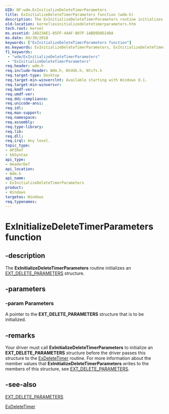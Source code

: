 ```yaml
---
UID: NF:wdm.ExInitializeDeleteTimerParameters
title: ExInitializeDeleteTimerParameters function (wdm.h)
description: The ExInitializeDeleteTimerParameters routine initializes an EXT_DELETE_PARAMETERS structure.
old-location: kernel\exinitializedeletetimerparameters.htm
tech.root: kernel
ms.assetid: 2AD23AE1-05FF-44AF-807F-1ABD9D0D24DA
ms.date: 04/30/2018
keywords: ["ExInitializeDeleteTimerParameters function"]
ms.keywords: ExInitializeDeleteTimerParameters, ExInitializeDeleteTimerParameters routine [Kernel-Mode Driver Architecture], kernel.exinitializedeletetimerparameters, wdm/ExInitializeDeleteTimerParameters
f1_keywords:
 - "wdm/ExInitializeDeleteTimerParameters"
 - "ExInitializeDeleteTimerParameters"
req.header: wdm.h
req.include-header: Wdm.h, Ntddk.h, Ntifs.h
req.target-type: Desktop
req.target-min-winverclnt: Available starting with Windows 8.1.
req.target-min-winversvr: 
req.kmdf-ver: 
req.umdf-ver: 
req.ddi-compliance: 
req.unicode-ansi: 
req.idl: 
req.max-support: 
req.namespace: 
req.assembly: 
req.type-library: 
req.lib: 
req.dll: 
req.irql: Any level.
topic_type:
- APIRef
- kbSyntax
api_type:
- HeaderDef
api_location:
- Wdm.h
api_name:
- ExInitializeDeleteTimerParameters
product:
- Windows
targetos: Windows
req.typenames: 
---
```


# ExInitializeDeleteTimerParameters function


## -description


The <b>ExInitializeDeleteTimerParameters</b> routine initializes an <a href="https://docs.microsoft.com/windows-hardware/drivers/ddi/wdm/ns-wdm-_ext_delete_parameters">EXT_DELETE_PARAMETERS</a> structure.


## -parameters




### -param Parameters

A pointer to the <b>EXT_DELETE_PARAMETERS</b> structure that is to be initialized.


## -remarks



Your driver must call <b>ExInitializeDeleteTimerParameters</b> to initialize an <b>EXT_DELETE_PARAMETERS</b> structure before the driver passes this structure to the <a href="https://docs.microsoft.com/windows-hardware/drivers/ddi/wdm/nf-wdm-exdeletetimer">ExDeleteTimer</a> routine. For more information about the member values that <b>ExInitializeDeleteTimerParameters</b> writes to the members of this structure, see <a href="https://docs.microsoft.com/windows-hardware/drivers/ddi/wdm/ns-wdm-_ext_delete_parameters">EXT_DELETE_PARAMETERS</a>.




## -see-also




<a href="https://docs.microsoft.com/windows-hardware/drivers/ddi/wdm/ns-wdm-_ext_delete_parameters">EXT_DELETE_PARAMETERS</a>



<a href="https://docs.microsoft.com/windows-hardware/drivers/ddi/wdm/nf-wdm-exdeletetimer">ExDeleteTimer</a>
 

 

